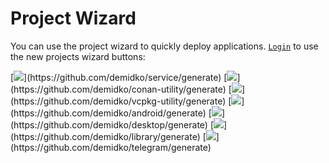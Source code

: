 # Project Wizard
You can use the project wizard to quickly deploy applications. [`Login`](https://github.com/login) to use the new projects wizard buttons: 

[![](https://img.shields.io/badge/Microservice%20(Kotlin,%20Gradle,%20Java)-EA7100?style=for-the-badge&logo=java)](https://github.com/demidko/service/generate)  
[![](https://img.shields.io/badge/Command%20line%20utility%20(C++,%20Conan,%20cmake)-003E54?style=for-the-badge&logo=cmake)](https://github.com/demidko/conan-utility/generate)  
[![](https://img.shields.io/badge/Command%20line%20utility%20(C++,%20vcpkg,%20cmake)-003E54?style=for-the-badge&logo=cmake)](https://github.com/demidko/vcpkg-utility/generate)   
[![](https://img.shields.io/badge/android%20application%20(Kotlin,%20Gradle)-darkgreen?style=for-the-badge&logo=android)](https://github.com/demidko/android/generate)  
[![](https://img.shields.io/badge/desktop%20application%20(Kotlin,%20Gradle,%20Jetpack)-darkblue?style=for-the-badge&logo=kotlin)](https://github.com/demidko/desktop/generate)  
[![](https://img.shields.io/badge/library%20(Kotlin,%20Gradle,%20Java)-EA7100?style=for-the-badge&logo=java)](https://github.com/demidko/library/generate)  
[![](https://img.shields.io/badge/telegram%20bot%20(Kotlin,%20Gradle,%20Java)-blue?style=for-the-badge&logo=telegram)](https://github.com/demidko/telegram/generate)  
